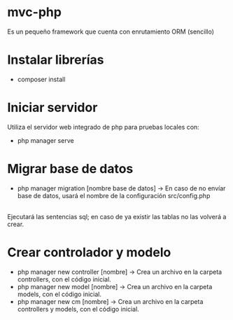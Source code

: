 # mvc-php
Es un pequeño framework que cuenta con enrutamiento ORM (sencillo)

# Instalar librerías
- composer install

# Iniciar servidor
Utiliza el servidor web integrado de php para pruebas locales con:
- php manager serve

# Migrar base de datos
- php manager migration [nombre base de datos] -> En caso de no envíar base de datos, usará el nombre de la configuración src/config.php
<br>
Ejecutará las sentencias sql; en caso de ya existir las tablas no las volverá a crear.

# Crear controlador y modelo
- php manager new controller [nombre] -> Crea un archivo en la carpeta controllers, con el código inicial.
- php manager new model [nombre] -> Crea un archivo en la carpeta models, con el código inicial.
- php manager new cm [nombre] -> Crea un archivo en la carpeta controllers y models, con el código inicial.
